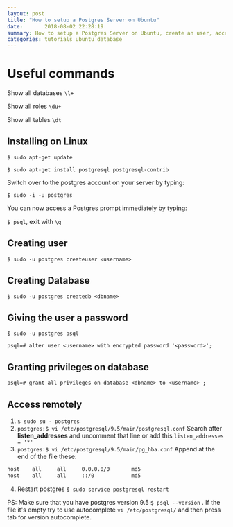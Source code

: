 ```yaml
---
layout: post
title: "How to setup a Postgres Server on Ubuntu"
date:       2018-08-02 22:28:19
summary: How to setup a Postgres Server on Ubuntu, create an user, access it remotely
categories: tutorials ubuntu database
---
```


# Useful commands

Show all databases `\l+`

Show all roles `\du+`

Show all tables `\dt`

## Installing on Linux

`$ sudo apt-get update`

`$ sudo apt-get install postgresql postgresql-contrib`

Switch over to the postgres account on your server by typing:

`$ sudo -i -u postgres`

You can now access a Postgres prompt immediately by typing:

`$ psql`, exit with `\q`

## Creating user

`$ sudo -u postgres createuser <username>`

## Creating Database

`$ sudo -u postgres createdb <dbname>`

## Giving the user a password

`$ sudo -u postgres psql`

`psql=# alter user <username> with encrypted password '<password>';`

## Granting privileges on database

`psql=# grant all privileges on database <dbname> to <username> ;`

## Access remotely

1. `$ sudo su - postgres`
2. `postgres:$ vi /etc/postgresql/9.5/main/postgresql.conf`
Search after **listen_addresses** and uncomment that line or add this `listen_addresses = '*'`
3. `postgres:$ vi /etc/postgresql/9.5/main/pg_hba.conf`
Append at the end of the file these:

```bash 
host    all     all     0.0.0.0/0       md5
host    all     all     ::/0            md5
```
4. Restart postgres `$ sudo service postgresql restart`

PS: Make sure that you have postgres version 9.5 `$ psql --version` . If the file it's empty try to use autocomplete `vi /etc/postgresql/` and then press tab for version autocomplete.
